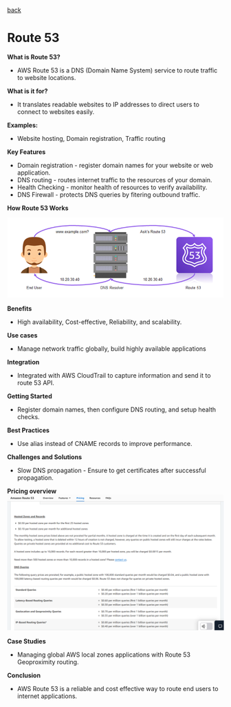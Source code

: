 [back](/Ninjas/Masterclass-05Norvic/Day%2004/README.md)

# Route 53

**What is Route 53?**
-  AWS Route 53 is a DNS (Domain Name System) service to route traffic to website locations.

**What is it for?**

-   It translates readable websites to IP addresses to direct users to connect to websites easily.

**Examples:**

-   Website hosting, Domain registration, Traffic routing

**Key Features**
-   Domain registration - register domain names for your website or web application.
-   DNS routing - routes internet traffic to the resources of your domain.
-   Health Checking - monitor health of resources to verify availability.
-   DNS Firewall - protects DNS queries by fitering outbound traffic.

**How Route 53 Works**

![screenshot](/Ninjas/Masterclass-05Norvic/Day%2004/Assets/Route53Works.png)

**Benefits**
-   High availability, Cost-effective, Reliability, and scalability.

**Use cases**
-   Manage network traffic globally, build highly available applications

**Integration**
-   Integrated with AWS CloudTrail to capture information and send it to route 53 API.

**Getting Started**
-   Register domain names, then configure DNS routing, and setup health checks.

**Best Practices**
-   Use alias instead of CNAME records to improve performance.

**Challenges and Solutions**
-   Slow DNS propagation - Ensure to get certificates after successful propagation.

**Pricing overview**
![screenshot](/Ninjas/Masterclass-05Norvic/Day%2004/Assets/route53pricing.png)

**Case Studies**
-  Managing global AWS local zones applications with Route 53 Geoproximity routing.

**Conclusion**
-   AWS Route 53 is a reliable and cost effective way to route end users to internet applications.
